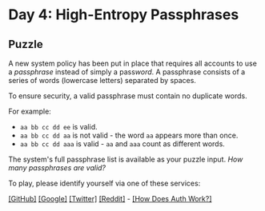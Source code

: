 # Day 4: High-Entropy Passphrases

## Puzzle

A new system policy has been put in place that requires all accounts to use a *passphrase* instead of simply a pass*word*. A passphrase consists of a series of words (lowercase letters) separated by spaces.


To ensure security, a valid passphrase must contain no duplicate words.


For example:


* `aa bb cc dd ee` is valid.
* `aa bb cc dd aa` is not valid - the word `aa` appears more than once.
* `aa bb cc dd aaa` is valid - `aa` and `aaa` count as different words.


The system's full passphrase list is available as your puzzle input. *How many passphrases are valid?*



To play, please identify yourself via one of these services:


[[GitHub]](/auth/github) [[Google]](/auth/google) [[Twitter]](/auth/twitter) [[Reddit]](/auth/reddit) - [[How Does Auth Work?]](/about#faq_auth)
